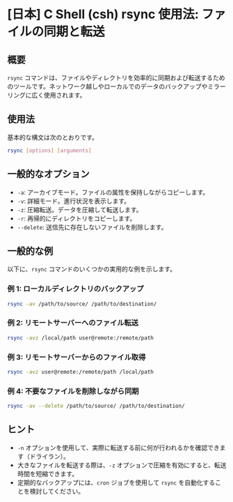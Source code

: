 # [日本] C Shell (csh) rsync 使用法: ファイルの同期と転送

## 概要
`rsync` コマンドは、ファイルやディレクトリを効率的に同期および転送するためのツールです。ネットワーク越しやローカルでのデータのバックアップやミラーリングに広く使用されます。

## 使用法
基本的な構文は次のとおりです。

```bash
rsync [options] [arguments]
```

## 一般的なオプション
- `-a`: アーカイブモード。ファイルの属性を保持しながらコピーします。
- `-v`: 詳細モード。進行状況を表示します。
- `-z`: 圧縮転送。データを圧縮して転送します。
- `-r`: 再帰的にディレクトリをコピーします。
- `--delete`: 送信先に存在しないファイルを削除します。

## 一般的な例
以下に、`rsync` コマンドのいくつかの実用的な例を示します。

### 例 1: ローカルディレクトリのバックアップ
```bash
rsync -av /path/to/source/ /path/to/destination/
```

### 例 2: リモートサーバーへのファイル転送
```bash
rsync -avz /local/path user@remote:/remote/path
```

### 例 3: リモートサーバーからのファイル取得
```bash
rsync -avz user@remote:/remote/path /local/path
```

### 例 4: 不要なファイルを削除しながら同期
```bash
rsync -av --delete /path/to/source/ /path/to/destination/
```

## ヒント
- `-n` オプションを使用して、実際に転送する前に何が行われるかを確認できます（ドライラン）。
- 大きなファイルを転送する際は、`-z` オプションで圧縮を有効にすると、転送時間を短縮できます。
- 定期的なバックアップには、`cron` ジョブを使用して `rsync` を自動化することを検討してください。